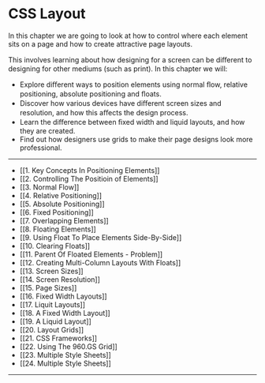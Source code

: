 # CSS Layout


In this chapter we are going to look at how to control where each element sits on a page and how to create attractive page layouts.

This involves learning about how designing for a screen can be diﬀerent to designing for other mediums (such as print). In this chapter we will:
- Explore diﬀerent ways to position elements using normal ﬂow, relative positioning, absolute positioning and ﬂoats.
- Discover how various devices have diﬀerent screen sizes and resolution, and how this aﬀects the design process.
- Learn the diﬀerence between ﬁxed width and liquid layouts, and how they are created.
- Find out how designers use grids to make their page designs look more professional.

---
- [[1. Key Concepts In Positioning Elements]]
- [[2. Controlling The Positioin of Elements]]
- [[3. Normal Flow]]
- [[4. Relative Positioning]]
- [[5. Absolute Positioning]]
- [[6. Fixed Positioning]]
- [[7. Overlapping Elements]]
- [[8. Floating Elements]]
- [[9. Using Float To Place Elements Side-By-Side]]
- [[10. Clearing Floats]]
- [[11. Parent Of Floated Elements - Problem]]
- [[12. Creating Multi-Column Layouts With Floats]]
- [[13. Screen Sizes]]
- [[14. Screen Resolution]]
- [[15. Page Sizes]]
- [[16. Fixed Width Layouts]]
- [[17. Liquit Layouts]]
- [[18. A Fixed Width Layout]]
- [[19. A Liquid Layout]]
- [[20. Layout Grids]]
- [[21. CSS Frameworks]]
- [[22. Using The 960.GS Grid]]
- [[23. Multiple Style Sheets]]
- [[24. Multiple Style Sheets]]

---
